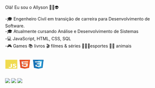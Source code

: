   
   Olá! Eu sou o Allyson 🖖🏻👽




-🎓 Engenheiro Civil em transição de carreira para Desenvolvimento de Software. </br>
-🎓 Atualmente cursando Análise e Desenvolvimento de Sistemas </br>
-💻 JavaScript, HTML, CSS, SQL </br>
-🎮 Games 📚 livros 🎬 filmes & séries 🏋🏻‍♂️esportes 🐶🐺 animais 




  <div style="display: inline_block"><br>
  <img align="center" alt="Rafa-Js" height="30" width="40" src="https://raw.githubusercontent.com/devicons/devicon/master/icons/javascript/javascript-plain.svg">
  <img align="center" alt="Rafa-HTML" height="30" width="40" src="https://raw.githubusercontent.com/devicons/devicon/master/icons/html5/html5-original.svg">
  <img align="center" alt="Rafa-CSS" height="30" width="40" src="https://raw.githubusercontent.com/devicons/devicon/master/icons/css3/css3-original.svg">
  </div> </br>
  
<div>
  
  <a href="https://www.instagram.com/allysondeoliv/" target="_blank"><img src="https://img.shields.io/badge/-Instagram-%23E4405F?style=for-the-badge&logo=instagram&logoColor=white" target="_blank"></a>
  <a href="https://www.linkedin.com/in/allyson-oliveira-b2b390131/" target="_blank"><img src="https://img.shields.io/badge/-LinkedIn-%230077B5?style=for-the-badge&logo=linkedin&logoColor=white" target="_blank"></a> 
    <a href="https://id.sonyentertainmentnetwork.com/id/management_ca/?gated=true&pr_referer=cam&entry=psn_profile&cid=b6a1c169-7ef1-448e-85d2-3363ef59d229#/p/psn_profile/list?state=6cc708df67c9116d5acbb5c6bc91241&cid=b0585401-6083-42b1-b49d-d44f2eb8758d&entry=psn_profile" target="_blank"><img src="https://img.shields.io/badge/PlayStation-003791?style=for-the-badge&logo=playstation&logoColor=white" target="_blank"></a> 
     
</div>
